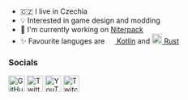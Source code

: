 <!-- Icons used from danielcranney/readme-generator -->

<div align="center">
    <img alt="" src="https://raw.githubusercontent.com/panda885/panda885/main/hello-card.svg">
</div>
<br />

- 🇨🇿 I live in Czechia
- 💡 Interested in game design and modding
- 🚀 I'm currently working on [Niterpack](https://github.com/niterpack/niterpack)
- ✨ Favourite languges are [<img alt="" height="16px" src="https://raw.githubusercontent.com/danielcranney/readme-generator/main/public/icons/skills/kotlin-colored.svg"> Kotlin](https://kotlinlang.org/) and [<img alt="" height="20px" src="https://raw.githubusercontent.com/danielcranney/profileme-dev/main/public/icons/skills/rust-colored-dark.svg"> Rust](https://www.rust-lang.org/)

### Socials
[<img alt="GitHub" height="32px" src="https://raw.githubusercontent.com/danielcranney/readme-generator/main/public/icons/socials/github-dark.svg">](https://github.com/panda885)
[<img alt="Twitter" height="32px" src="https://raw.githubusercontent.com/danielcranney/readme-generator/main/public/icons/socials/twitter.svg">](https://twitter.com/panda885_)
[<img alt="YouTube" height="32px" src="https://raw.githubusercontent.com/danielcranney/readme-generator/main/public/icons/socials/youtube.svg">](https://youtube.com/channel/UC46hm_kIIB6u5PllKStSSXg)
[<img alt="Twitch" height="32px" src="https://raw.githubusercontent.com/danielcranney/readme-generator/main/public/icons/socials/twitch.svg">](https://twitch.tv/Panda885_)

<div align="center">
    <img alt="" src="https://github-readme-stats.vercel.app/api?username=panda885&show_icons=true&bg_color=e94c42&title_color=fff&text_color=ffffffa0&icon_color=fff&hide_border=true&border_radius=0"><img alt="" src="https://github-readme-streak-stats.herokuapp.com/?user=Panda885&theme=dark&hide_border=true&background=E94C42&dates=FFFFFFA0&ring=FFFFFF50&fire=FFFFFF50&currStreakLabel=FFFFFF">
</div>
